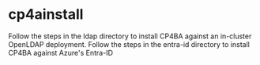 # cp4ainstall

Follow the steps in the ldap directory to install CP4BA against an in-cluster OpenLDAP deployment.
Follow the steps in the entra-id directory to install CP4BA against Azure's Entra-ID